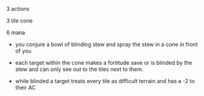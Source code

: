 3 actions

3 tile cone

6 mana 

- you conjure a bowl of blinding stew and spray the stew in a cone in front of you
  
- each target within the cone makes a fortitude save or is blinded by the stew and can only see out to the tiles next to them.

- while blinded a target treats every tile as difficult terrain and has a -2 to their AC
